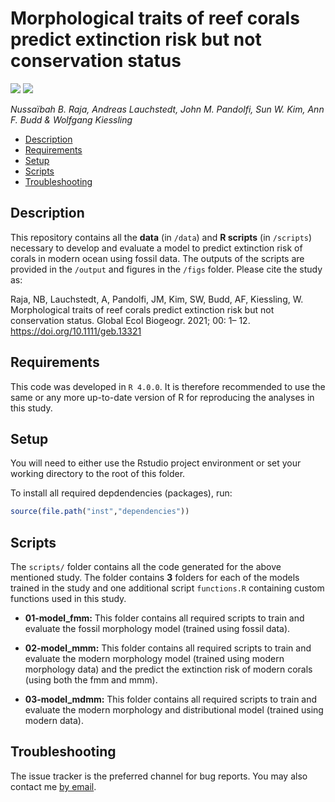 Morphological traits of reef corals predict extinction risk but not
conservation status
================

[![](https://img.shields.io/badge/doi-10.17605/OSF.IO/GB5TY-orange.svg)](https://doi.org/10.17605/OSF.IO/GB5TY)
[![](https://img.shields.io/github/languages/code-size/nussaibahrs/iucn2021.svg)](https://github.com/nussaibahrs/iucn2021)

*Nussaïbah B. Raja, Andreas Lauchstedt, John M. Pandolfi, Sun W. Kim,
Ann F. Budd & Wolfgang Kiessling*

  - [Description](#description)
  - [Requirements](#requirements)
  - [Setup](#setup)
  - [Scripts](#scripts)
  - [Troubleshooting](#troubleshooting)

## Description

This repository contains all the **data** (in `/data`) and **R scripts**
(in `/scripts`) necessary to develop and evaluate a model to predict
extinction risk of corals in modern ocean using fossil data. The outputs
of the scripts are provided in the `/output` and figures in the `/figs`
folder. Please cite the study as:

Raja, NB, Lauchstedt, A, Pandolfi, JM, Kim, SW, Budd, AF, Kiessling, W. Morphological traits of reef corals predict extinction risk but not conservation status. Global Ecol Biogeogr. 2021; 00: 1– 12. https://doi.org/10.1111/geb.13321 
## Requirements

This code was developed in `R 4.0.0`. It is therefore recommended to use
the same or any more up-to-date version of R for reproducing the
analyses in this study.

## Setup

You will need to either use the Rstudio project environment or set your
working directory to the root of this folder.

To install all required depdendencies (packages), run:

``` r
source(file.path("inst","dependencies"))
```

## Scripts

The `scripts/` folder contains all the code generated for the above
mentioned study. The folder contains **3** folders for each of the
models trained in the study and one additional script `functions.R`
containing custom functions used in this study.

  - **01-model\_fmm:** This folder contains all required scripts to
    train and evaluate the fossil morphology model (trained using fossil
    data).

  - **02-model\_mmm:** This folder contains all required scripts to
    train and evaluate the modern morphology model (trained using modern
    morphology data) and the predict the extinction risk of modern
    corals (using both the fmm and mmm).

  - **03-model\_mdmm:** This folder contains all required scripts to
    train and evaluate the modern morphology and distributional model
    (trained using modern data).

## Troubleshooting

The issue tracker is the preferred channel for bug reports. You may also
contact me [by email](mailto:nussaibah.raja.schoob@fau.de).

